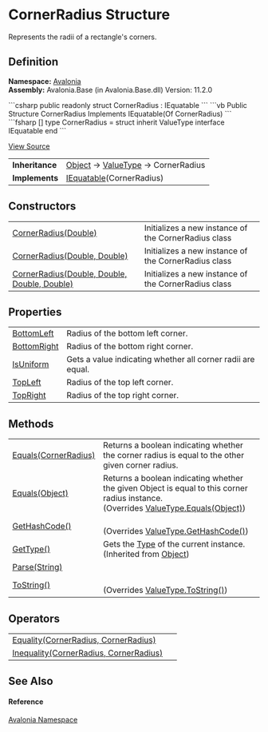 # CornerRadius Structure


Represents the radii of a rectangle's corners.



## Definition
**Namespace:** <a href="N_Avalonia">Avalonia</a>  
**Assembly:** Avalonia.Base (in Avalonia.Base.dll) Version: 11.2.0

<Tabs groupId="api-code-preview">
<TabItem value="csharp" label="C#">
```csharp
public readonly struct CornerRadius : IEquatable<CornerRadius>
```
</TabItem>
<TabItem value="vb" label="VB">
```vb
Public Structure CornerRadius
	Implements IEquatable(Of CornerRadius)
```
</TabItem>
<TabItem value="fsharp" label="F#">
```fsharp
[<SealedAttribute>]
type CornerRadius = 
    struct
        inherit ValueType
        interface IEquatable<CornerRadius>
    end
```
</TabItem>
</Tabs>



<a href="https://github.com/AvaloniaUI/Avalonia/tree/master/src/Avalonia.Base/CornerRadius.cs" title="View the source code">View Source</a>

<table>
<tr><td><strong>Inheritance</strong></td><td><a href="https://learn.microsoft.com/dotnet/api/system.object" target="_blank" rel="noopener noreferrer">Object</a>  →  <a href="https://learn.microsoft.com/dotnet/api/system.valuetype" target="_blank" rel="noopener noreferrer">ValueType</a>  →  CornerRadius</td></tr>
<tr><td><strong>Implements</strong></td><td><a href="https://learn.microsoft.com/dotnet/api/system.iequatable-1" target="_blank" rel="noopener noreferrer">IEquatable</a>(CornerRadius)</td></tr>
</table>



## Constructors
<table>
<tr>
<td><a href="M_Avalonia_CornerRadius__ctor_2">CornerRadius(Double)</a></td>
<td>Initializes a new instance of the CornerRadius class</td>
</tr>
<tr>
<td><a href="M_Avalonia_CornerRadius__ctor_1">CornerRadius(Double, Double)</a></td>
<td>Initializes a new instance of the CornerRadius class</td>
</tr>
<tr>
<td><a href="M_Avalonia_CornerRadius__ctor">CornerRadius(Double, Double, Double, Double)</a></td>
<td>Initializes a new instance of the CornerRadius class</td>
</tr>
</table>

## Properties
<table>
<tr>
<td><a href="P_Avalonia_CornerRadius_BottomLeft">BottomLeft</a></td>
<td>Radius of the bottom left corner.</td>
</tr>
<tr>
<td><a href="P_Avalonia_CornerRadius_BottomRight">BottomRight</a></td>
<td>Radius of the bottom right corner.</td>
</tr>
<tr>
<td><a href="P_Avalonia_CornerRadius_IsUniform">IsUniform</a></td>
<td>Gets a value indicating whether all corner radii are equal.</td>
</tr>
<tr>
<td><a href="P_Avalonia_CornerRadius_TopLeft">TopLeft</a></td>
<td>Radius of the top left corner.</td>
</tr>
<tr>
<td><a href="P_Avalonia_CornerRadius_TopRight">TopRight</a></td>
<td>Radius of the top right corner.</td>
</tr>
</table>

## Methods
<table>
<tr>
<td><a href="M_Avalonia_CornerRadius_Equals">Equals(CornerRadius)</a></td>
<td>Returns a boolean indicating whether the corner radius is equal to the other given corner radius.</td>
</tr>
<tr>
<td><a href="M_Avalonia_CornerRadius_Equals_1">Equals(Object)</a></td>
<td>Returns a boolean indicating whether the given Object is equal to this corner radius instance.<br />(Overrides <a href="https://learn.microsoft.com/dotnet/api/system.valuetype.equals" target="_blank" rel="noopener noreferrer">ValueType.Equals(Object)</a>)</td>
</tr>
<tr>
<td><a href="M_Avalonia_CornerRadius_GetHashCode">GetHashCode()</a></td>
<td><br />(Overrides <a href="https://learn.microsoft.com/dotnet/api/system.valuetype.gethashcode" target="_blank" rel="noopener noreferrer">ValueType.GetHashCode()</a>)</td>
</tr>
<tr>
<td><a href="https://learn.microsoft.com/dotnet/api/system.object.gettype" target="_blank" rel="noopener noreferrer">GetType()</a></td>
<td>Gets the <a href="https://learn.microsoft.com/dotnet/api/system.type" target="_blank" rel="noopener noreferrer">Type</a> of the current instance.<br />(Inherited from <a href="https://learn.microsoft.com/dotnet/api/system.object" target="_blank" rel="noopener noreferrer">Object</a>)</td>
</tr>
<tr>
<td><a href="M_Avalonia_CornerRadius_Parse">Parse(String)</a></td>
<td> </td>
</tr>
<tr>
<td><a href="M_Avalonia_CornerRadius_ToString">ToString()</a></td>
<td><br />(Overrides <a href="https://learn.microsoft.com/dotnet/api/system.valuetype.tostring" target="_blank" rel="noopener noreferrer">ValueType.ToString()</a>)</td>
</tr>
</table>

## Operators
<table>
<tr>
<td><a href="M_Avalonia_CornerRadius_op_Equality">Equality(CornerRadius, CornerRadius)</a></td>
<td> </td>
</tr>
<tr>
<td><a href="M_Avalonia_CornerRadius_op_Inequality">Inequality(CornerRadius, CornerRadius)</a></td>
<td> </td>
</tr>
</table>

## See Also


#### Reference
<a href="N_Avalonia">Avalonia Namespace</a>  
